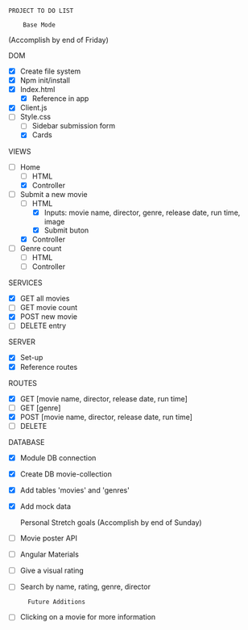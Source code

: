     PROJECT TO DO LIST 
        
        Base Mode  
(Accomplish by end of Friday)

DOM
- [X] Create file system
- [X] Npm init/install
- [X] Index.html
    - [X] Reference in app
- [X] Client.js
- [ ] Style.css
    - [ ] Sidebar submission form
    - [X] Cards

VIEWS 
- [ ] Home
    - [ ] HTML
    - [X] Controller
- [ ] Submit a new movie
    - [ ] HTML
        - [X] Inputs: movie name, director, genre, release date, run time, image
        - [X] Submit buton
    - [X] Controller
- [ ] Genre count
    - [ ] HTML
    - [ ] Controller
       
SERVICES
- [X] GET all movies
- [ ] GET movie count
- [X] POST new movie
- [ ] DELETE entry

SERVER
- [X] Set-up 
- [X] Reference routes

ROUTES
- [X] GET [movie name, director, release date, run time]
- [ ] GET  [genre]
- [X] POST [movie name, director, release date, run time]
- [ ] DELETE

DATABASE
- [X] Module DB connection
- [X] Create DB movie-collection
- [X] Add tables 'movies' and 'genres'
- [X] Add mock data


    Personal Stretch goals 
(Accomplish by end of Sunday)

- [ ] Movie poster API
- [ ] Angular Materials
- [ ] Give a visual rating
- [ ] Search by name, rating, genre, director

        Future Additions

- [ ] Clicking on a movie for more information
